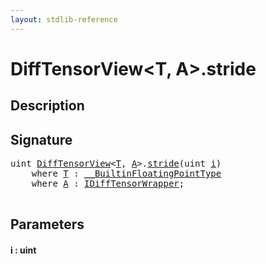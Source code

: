 ```yaml
---
layout: stdlib-reference
---
```


# DiffTensorView\<T, A\>\.stride

## Description





## Signature 

<pre>
<span class="code_keyword">uint</span> <a href="index.md" class="code_type">DiffTensorView</a>&lt;<a href="index.md#typeparam-T" class="code_type">T</a>, <a href="index.md#typeparam-A" class="code_type">A</a>&gt;.<a href="stride.md">stride</a>(<span class="code_keyword">uint</span> <a href="stride.md#decl-i" class="code_param">i</a>)
    <span class='code_keyword'>where</span> <a href="index.md#typeparam-T" class="code_type">T</a> : <a href="../../interfaces/0_builtinfloatingpointtype-029hm/index.md" class="code_type">__BuiltinFloatingPointType</a>
    <span class='code_keyword'>where</span> <a href="index.md#typeparam-A" class="code_type">A</a> : <a href="../../interfaces/idifftensorwrapper-015b/index.md" class="code_type">IDiffTensorWrapper</a>;

</pre>

## Parameters

####  <a id="decl-i"></a>i  : uint


<script>
// Fix .md links to .html when on ReadTheDocs
if (window.location.hostname.includes('readthedocs') || 
    window.location.hostname.includes('rtfd.io')) {
  document.addEventListener('DOMContentLoaded', function() {
    const links = document.querySelectorAll('a');
    links.forEach(link => {
      const href = link.getAttribute('href');
      if (href && href.includes('.md')) {
        // This regex will handle .md links with or without fragment identifiers or query parameters
        link.href = link.href.replace(/(.+)\.md(#[^?]*)?(\?.*)?$/, '$1.html$2$3');
      }
    });
  });
}
</script>
